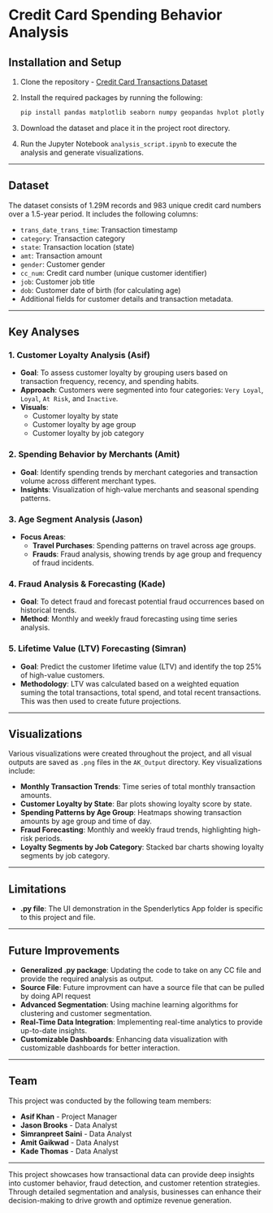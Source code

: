 # Credit Card Spending Behavior Analysis

## Installation and Setup

1. Clone the repository - [Credit Card Transactions Dataset](https://www.kaggle.com/datasets/priyamchoksi/credit-card-transactions-dataset/data)
2. Install the required packages by running the following:

    ```bash
    pip install pandas matplotlib seaborn numpy geopandas hvplot plotly
    ```

3. Download the dataset and place it in the project root directory.
4. Run the Jupyter Notebook `analysis_script.ipynb` to execute the analysis and generate visualizations.

---

## Dataset

The dataset consists of 1.29M records and 983 unique credit card numbers over a 1.5-year period. It includes the following columns:

- `trans_date_trans_time`: Transaction timestamp
- `category`: Transaction category
- `state`: Transaction location (state)
- `amt`: Transaction amount
- `gender`: Customer gender
- `cc_num`: Credit card number (unique customer identifier)
- `job`: Customer job title
- `dob`: Customer date of birth (for calculating age)
- Additional fields for customer details and transaction metadata.

---

## Key Analyses

### 1. Customer Loyalty Analysis (Asif)

- **Goal**: To assess customer loyalty by grouping users based on transaction frequency, recency, and spending habits.
- **Approach**: Customers were segmented into four categories: `Very Loyal`, `Loyal`, `At Risk`, and `Inactive`.
- **Visuals**:
  - Customer loyalty by state
  - Customer loyalty by age group
  - Customer loyalty by job category

### 2. Spending Behavior by Merchants (Amit)

- **Goal**: Identify spending trends by merchant categories and transaction volume across different merchant types.
- **Insights**: Visualization of high-value merchants and seasonal spending patterns.

### 3. Age Segment Analysis (Jason)

- **Focus Areas**:
  - **Travel Purchases**: Spending patterns on travel across age groups.
  - **Frauds**: Fraud analysis, showing trends by age group and frequency of fraud incidents.

### 4. Fraud Analysis & Forecasting (Kade)

- **Goal**: To detect fraud and forecast potential fraud occurrences based on historical trends.
- **Method**: Monthly and weekly fraud forecasting using time series analysis.

### 5. Lifetime Value (LTV) Forecasting (Simran)

- **Goal**: Predict the customer lifetime value (LTV) and identify the top 25% of high-value customers.
- **Methodology**: LTV was calculated based on a weighted equation suming the total transactions, total spend, and total recent transactions. This was then used to create future projections.

---

## Visualizations

Various visualizations were created throughout the project, and all visual outputs are saved as `.png` files in the `AK_Output` directory. Key visualizations include:

- **Monthly Transaction Trends**: Time series of total monthly transaction amounts.
- **Customer Loyalty by State**: Bar plots showing loyalty score by state.
- **Spending Patterns by Age Group**: Heatmaps showing transaction amounts by age group and time of day.
- **Fraud Forecasting**: Monthly and weekly fraud trends, highlighting high-risk periods.
- **Loyalty Segments by Job Category**: Stacked bar charts showing loyalty segments by job category.

---

## Limitations

- **.py file**: The UI demonstration in the Spenderlytics App folder is specific to this project and file.

---

## Future Improvements

- **Generalized .py package**: Updating the code to take on any CC file and provide the required analysis as output.
- **Source File**: Future improvment can have a source file that can be pulled by doing API request
- **Advanced Segmentation**: Using machine learning algorithms for clustering and customer segmentation.
- **Real-Time Data Integration**: Implementing real-time analytics to provide up-to-date insights.
- **Customizable Dashboards**: Enhancing data visualization with customizable dashboards for better interaction.

---

## Team

This project was conducted by the following team members:

- **Asif Khan** - Project Manager
- **Jason Brooks** - Data Analyst
- **Simranpreet Saini** - Data Analyst
- **Amit Gaikwad** - Data Analyst
- **Kade Thomas** - Data Analyst

---

This project showcases how transactional data can provide deep insights into customer behavior, fraud detection, and customer retention strategies. Through detailed segmentation and analysis, businesses can enhance their decision-making to drive growth and optimize revenue generation.
